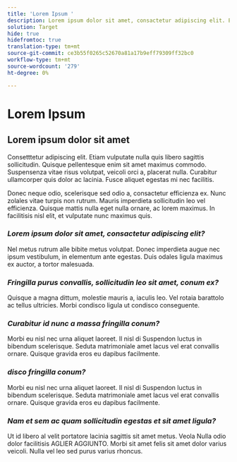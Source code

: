 ```yaml
---
title: 'Lorem Ipsum '
description: Lorem ipsum dolor sit amet, consactetur adipiscing elit. Etiam vulputate nulla quis libero sagittis sollicitudin.
solution: Target
hide: true
hidefromtoc: true
translation-type: tm+mt
source-git-commit: ce3b55f0265c52670a81a17b9eff79309ff32bc0
workflow-type: tm+mt
source-wordcount: '279'
ht-degree: 0%

---
```



# Lorem Ipsum

## Lorem ipsum dolor sit amet

Consetttetur adipiscing elit. Etiam vulputate nulla quis libero sagittis sollicitudin. Quisque pellentesque enim sit amet maximus commodo. Suspensenza vitae risus volutpat, veicoli orci a, placerat nulla. Curabitur ullamcorper quis dolor ac lacinia. Fusce aliquet egestas mi nec facilitis.

Donec neque odio, scelerisque sed odio a, consactetur efficienza ex. Nunc zolales vitae turpis non rutrum. Mauris imperdieta sollicitudin leo vel efficienza. Quisque mattis nulla eget nulla ornare, ac lorem maximus. In facilitisis nisl elit, et vulputate nunc maximus quis.

### **_Lorem ipsum dolor sit amet, consactetur adipiscing elit?_**

Nel metus rutrum alle bibite metus volutpat. Donec imperdieta augue nec ipsum vestibulum, in elementum ante egestas. Duis odales ligula maximus ex auctor, a tortor malesuada.

### **_Fringilla purus convallis, sollicitudin leo sit amet, conum ex?_**

Quisque a magna dittum, molestie mauris a, iaculis leo. Vel rotaia barattolo ac tellus ultricies. Morbi condisco ligula ut condisco conseguente.

### **_Curabitur id nunc a massa fringilla conum?_**

Morbi eu nisl nec urna aliquet laoreet. Il nisl di Suspendon luctus in bibendum scelerisque. Seduta matrimoniale amet lacus vel erat convallis ornare. Quisque gravida eros eu dapibus facilmente.

### **_disco fringilla conum?_**

Morbi eu nisl nec urna aliquet laoreet. Il nisl di Suspendon luctus in bibendum scelerisque. Seduta matrimoniale amet lacus vel erat convallis ornare. Quisque gravida eros eu dapibus facilmente.

### **_Nam et sem ac quam sollicitudin egestas et sit amet ligula?_**

Ut id libero al velit portatore lacinia sagittis sit amet metus. Veola Nulla odio dolor facilitisis AGLIER AGGIUNTO. Morbi sit amet felis sit amet dolor varius veicoli. Nulla vel leo sed purus varius rhoncus.